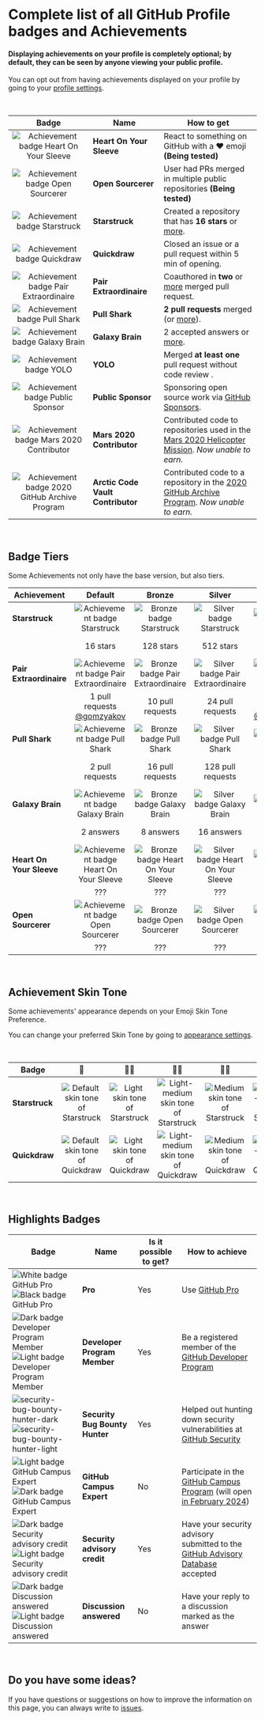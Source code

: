 # Complete list of all GitHub Profile badges and Achievements

#### Displaying achievements on your profile is completely optional; by default, they can be seen by anyone viewing your public profile.

You can opt out from having achievements displayed on your profile by going to your [profile settings](https://github.com/settings).

<br>

| Badge | Name | How to get                                                                                                                                                       |
| :---: | --- |------------------------------------------------------------------------------------------------------------------------------------------------------------------|
| ![Achievement badge Heart On Your Sleeve](https://github.githubassets.com/images/modules/profile/achievements/heart-on-your-sleeve-default.png) | **Heart On Your Sleeve** | React to something on GitHub with a ❤️ emoji **(Being tested)** |
| ![Achievement badge Open Sourcerer](https://github.githubassets.com/images/modules/profile/achievements/open-sourcerer-default.png) | **Open Sourcerer** | User had PRs merged in multiple public repositories **(Being tested)** |
| ![Achievement badge Starstruck](https://github.githubassets.com/images/modules/profile/achievements/starstruck-default.png) | **Starstruck** | Created a repository that has **16 stars** or [more](#badge-tiers).                                                                                              |
| ![Achievement badge Quickdraw](https://github.githubassets.com/images/modules/profile/achievements/quickdraw-default.png) | **Quickdraw** | Closed an issue or a pull request within 5 min of opening.                                                                                                       |
| ![Achievement badge Pair Extraordinaire](https://github.githubassets.com/images/modules/profile/achievements/pair-extraordinaire-default.png) | **Pair Extraordinaire** | Coauthored in **two** or [more](#badge-tiers) merged pull request.                                                                                             |
| ![Achievement badge Pull Shark](https://github.githubassets.com/images/modules/profile/achievements/pull-shark-default.png) | **Pull Shark** | **2 pull requests** merged (or [more](#badge-tiers)).                                                                                                            |
| ![Achievement badge Galaxy Brain](https://github.githubassets.com/images/modules/profile/achievements/galaxy-brain-default.png) | **Galaxy Brain** | 2 accepted answers or [more](#badge-tiers).                                                                                                                      |
| ![Achievement badge YOLO](https://github.githubassets.com/images/modules/profile/achievements/yolo-default.png) | **YOLO** | Merged **at least one** pull request without code review .                                                                                                       |
| ![Achievement badge Public Sponsor](https://github.githubassets.com/images/modules/profile/achievements/public-sponsor-default.png) | **Public Sponsor** | Sponsoring open source work via [GitHub Sponsors](https://github.com/sponsors).                                                                                  |
| ![Achievement badge Mars 2020 Contributor](https://github.githubassets.com/images/modules/profile/achievements/mars-2020-contributor-default.png) | **Mars 2020 Contributor** | Contributed code to repositories used in the [Mars 2020 Helicopter Mission](https://github.com/readme/featured/nasa-ingenuity-helicopter). *Now unable to earn.* |
| ![Achievement badge 2020 GitHub Archive Program](https://github.githubassets.com/images/modules/profile/achievements/arctic-code-vault-contributor-default.png) | **Arctic Code Vault Contributor** | Contributed code to a repository in the [2020 GitHub Archive Program](https://archiveprogram.github.com/). *Now unable to earn.*                                 |

<br>

## Badge Tiers

Some Achievements not only have the base version, but also tiers.

| Achievement | Default | Bronze | Silver | Gold |
| --- | :---: | :---: | :---: | :---: |
| **Starstruck** | ![Achievement badge Starstruck](https://github.githubassets.com/images/modules/profile/achievements/starstruck-default.png) | ![Bronze badge Starstruck](https://github.githubassets.com/images/modules/profile/achievements/starstruck-bronze.png) | ![Silver badge Starstruck](https://github.githubassets.com/images/modules/profile/achievements/starstruck-silver.png) | ![Gold badge Starstruck](https://github.githubassets.com/images/modules/profile/achievements/starstruck-gold.png) |
| | 16 stars | 128 stars | 512 stars | 4096 stars <br>[@torvalds](https://github.com/torvalds?achievement=starstruck&tab=achievements) |
| **Pair Extraordinaire** | ![Achievement badge Pair Extraordinaire][pe-default] | ![Bronze badge Pair Extraordinaire][pe-bronze] | ![Silver badge Pair Extraordinaire][pe-silver] | ![Gold badge Pair Extraordinaire][pe-gold] |
| | 1 pull requests <br>[@gomzyakov](https://github.com/gomzyakov?achievement=pair-extraordinaire&tab=achievements) | 10 pull requests | 24 pull requests  | 48 pull requests <br>[@Rongronggg9](https://github.com/Rongronggg9?achievement=pair-extraordinaire&tab=achievements) |
| **Pull Shark** | ![Achievement badge Pull Shark][ps-default] | ![Bronze badge Pull Shark][ps-bronze] | ![Silver badge Pull Shark][ps-silver] | ![Gold badge Pull Shark][ps-gold] |
| | 2 pull requests | 16 pull requests | 128 pull requests | 1024 pull requests <br>[@ljharb](https://github.com/ljharb?achievement=pull-shark&tab=achievements) |
| **Galaxy Brain** | ![Achievement badge Galaxy Brain][gb-default] | ![Bronze badge Galaxy Brain][gb-bronze] | ![Silver badge Galaxy Brain][gb-silver] | ![Gold badge Galaxy Brain][gb-gold] |
| | 2 answers | 8 answers | 16 answers | 32 answers <br>[@ljharb](https://github.com/ljharb?achievement=galaxy-brain&tab=achievements) |
| **Heart On Your Sleeve** | ![Achievement badge Heart On Your Sleeve](https://github.githubassets.com/images/modules/profile/achievements/heart-on-your-sleeve-default.png) | ![Bronze badge Heart On Your Sleeve](https://github.githubassets.com/images/modules/profile/achievements/heart-on-your-sleeve-bronze.png) | ![Silver badge Heart On Your Sleeve](https://github.githubassets.com/images/modules/profile/achievements/heart-on-your-sleeve-silver.png) | ![Gold badge Heart On Your Sleeve](https://github.githubassets.com/images/modules/profile/achievements/heart-on-your-sleeve-gold.png) |
| | ??? | ??? | ??? | ??? |
| **Open Sourcerer** | ![Achievement badge Open Sourcerer](https://github.githubassets.com/images/modules/profile/achievements/open-sourcerer-default.png) | ![Bronze badge Open Sourcerer](https://github.githubassets.com/images/modules/profile/achievements/open-sourcerer-bronze.png) | ![Silver badge Open Sourcerer](https://github.githubassets.com/images/modules/profile/achievements/open-sourcerer-silver.png) | ![Gold badge Open Sourcerer](https://github.githubassets.com/images/modules/profile/achievements/open-sourcerer-gold.png) |
| | ??? | ??? | ??? | ??? |


[ss-bronze]: https://github.githubassets.com/images/modules/profile/achievements/starstruck-bronze.png
[ss-silver]: https://github.githubassets.com/images/modules/profile/achievements/starstruck-silver.png
[ss-gold]: https://github.githubassets.com/images/modules/profile/achievements/starstruck-gold.png

[pe-default]: https://github.githubassets.com/images/modules/profile/achievements/pair-extraordinaire-default.png
[pe-bronze]: https://github.githubassets.com/images/modules/profile/achievements/pair-extraordinaire-bronze.png
[pe-silver]: https://github.githubassets.com/images/modules/profile/achievements/pair-extraordinaire-silver.png
[pe-gold]: https://github.githubassets.com/images/modules/profile/achievements/pair-extraordinaire-gold.png

[ps-default]: https://github.githubassets.com/images/modules/profile/achievements/pull-shark-default.png
[ps-bronze]: https://github.githubassets.com/images/modules/profile/achievements/pull-shark-bronze.png
[ps-silver]: https://github.githubassets.com/images/modules/profile/achievements/pull-shark-silver.png
[ps-gold]: https://github.githubassets.com/images/modules/profile/achievements/pull-shark-gold.png

[gb-default]: https://github.githubassets.com/images/modules/profile/achievements/galaxy-brain-default.png
[gb-bronze]: https://github.githubassets.com/images/modules/profile/achievements/galaxy-brain-bronze.png
[gb-silver]: https://github.githubassets.com/images/modules/profile/achievements/galaxy-brain-silver.png
[gb-gold]: https://github.githubassets.com/images/modules/profile/achievements/galaxy-brain-gold.png

<br>

## Achievement Skin Tone

Some achievements' appearance depends on your Emoji Skin Tone Preference.

You can change your preferred Skin Tone by going to [appearance settings](https://github.com/settings/appearance).

<br>

| **Badge** | 👋 | 👋🏻 | 👋🏼 | 👋🏽 | 👋🏾 | 👋🏿 |
| --- | :---: | :---: | :---: | :---: | :---: | :---: |
| **Starstruck** | ![Default skin tone of Starstruck](https://github.githubassets.com/images/modules/profile/achievements/starstruck-default.png) | ![Light skin tone of Starstruck](https://github.githubassets.com/images/modules/profile/achievements/starstruck-default--light.png) | ![Light-medium skin tone of Starstruck](https://github.githubassets.com/images/modules/profile/achievements/starstruck-default--light-medium.png) | ![Medium skin tone of Starstruck](https://github.githubassets.com/images/modules/profile/achievements/starstruck-default--medium.png) | ![Medium-dark skin tone of Starstruck](https://github.githubassets.com/images/modules/profile/achievements/starstruck-default--medium-dark.png) | ![Dark skin tone of Starstruck](https://github.githubassets.com/images/modules/profile/achievements/starstruck-default--dark.png) |
| **Quickdraw** | ![Default skin tone of Quickdraw][q-default] | ![Light skin tone of Quickdraw][q-light] | ![Light-medium skin tone of Quickdraw][q-light-medium] | ![Medium skin tone of Quickdraw][q-medium] | ![Medium-dark skin tone of Quickdraw][q-medium-dark] | ![Dark skin tone of Quickdraw][q-dark] |

[s-light]: https://github.githubassets.com/images/modules/profile/achievements/starstruck-default--light.png
[s-light-medium]: https://github.githubassets.com/images/modules/profile/achievements/starstruck-default--light-medium.png
[s-medium]: https://github.githubassets.com/images/modules/profile/achievements/starstruck-default--medium.png
[s-medium-dark]: https://github.githubassets.com/images/modules/profile/achievements/starstruck-default--medium-dark.png
[s-dark]: https://github.githubassets.com/images/modules/profile/achievements/starstruck-default--dark.png

[q-default]: https://github.githubassets.com/images/modules/profile/achievements/quickdraw-default.png
[q-light]: https://github.githubassets.com/images/modules/profile/achievements/quickdraw-default--light.png
[q-light-medium]: https://github.githubassets.com/images/modules/profile/achievements/quickdraw-default--light-medium.png
[q-medium]: https://github.githubassets.com/images/modules/profile/achievements/quickdraw-default--medium.png
[q-medium-dark]: https://github.githubassets.com/images/modules/profile/achievements/quickdraw-default--medium-dark.png
[q-dark]: https://github.githubassets.com/images/modules/profile/achievements/quickdraw-default--dark.png

<br>

## Highlights Badges

| Badge | Name | Is it possible to get? | How to achieve |
| --- | --- | --- | --- |
| ![White badge GitHub Pro](https://user-images.githubusercontent.com/65187002/173065531-57dbf8b1-7eb7-4d46-81bf-f2d18c7c9112.svg#gh-dark-mode-only)![Black badge GitHub Pro](https://user-images.githubusercontent.com/65187002/173065669-d1fdb5a7-8895-43cc-8dea-72a511a37e86.svg#gh-light-mode-only) | **Pro** | Yes | Use [GitHub Pro](https://docs.github.com/en/get-started/learning-about-github/githubs-products#github-pro) |
| ![Dark badge Developer Program Member](https://user-images.githubusercontent.com/65187002/173079579-3c393d22-7a13-4e7d-87b8-341fb613d52b.svg#gh-dark-mode-only)![Light badge Developer Program Member](https://user-images.githubusercontent.com/65187002/173079614-33f43a97-1cc2-4228-85e3-ef43836e17c2.svg#gh-light-mode-only) | **Developer Program Member** | Yes | Be a registered member of the [GitHub Developer Program](https://docs.github.com/en/developers/overview/github-developer-program) |
| ![security-bug-bounty-hunter-dark](https://user-images.githubusercontent.com/65187002/173081624-93e3cf1f-50b7-45a4-82b7-1954f66368b9.svg#gh-dark-mode-only)![security-bug-bounty-hunter-light](https://user-images.githubusercontent.com/65187002/173081657-e500d72c-9247-44c2-a3d3-2deff30e1ae7.svg#gh-light-mode-only) | **Security Bug Bounty Hunter** | Yes | Helped out hunting down security vulnerabilities at [GitHub Security](https://bounty.github.com/) |
| ![Light badge GitHub Campus Expert][gce-dark]![Dark badge GitHub Campus Expert][gce-light] | **GitHub Campus Expert** | No | Participate in the [GitHub Campus Program](https://education.github.com/experts) (will open [in February 2024](https://education.github.com/campus_experts)) |
| ![Dark badge Security advisory credit][SAC-dark]![Light badge Security advisory credit][SAC-light] | **Security advisory credit** | Yes | Have your security advisory submitted to the [GitHub Advisory Database](https://github.com/advisories) accepted |
| ![Dark badge Discussion answered](https://user-images.githubusercontent.com/65187002/173078083-15a75f15-b040-4a92-8d70-561a206d9fd9.svg#gh-dark-mode-only)![Light badge Discussion answered](https://user-images.githubusercontent.com/65187002/173078106-28bea542-4620-46ee-837d-defda3e44ca6.svg#gh-light-mode-only) | **Discussion answered** | No | Have  your reply to a discussion marked as the answer |

[gce-dark]: https://user-images.githubusercontent.com/65187002/173082819-b3625c23-bfd6-4492-b828-56ed91c45f52.svg#gh-dark-mode-only
[gce-light]: https://user-images.githubusercontent.com/65187002/173082836-08be81fe-13b7-4acf-9096-e5241d76f237.svg#gh-light-mode-only
[SAC-dark]: https://user-images.githubusercontent.com/65187002/173084051-79a0a626-1c1a-4d60-afdf-50ad001d7b21.svg#gh-dark-mode-only
[SAC-light]: https://user-images.githubusercontent.com/65187002/173084071-5f321da2-b2a9-490b-a524-1b21fa384d7e.svg#gh-light-mode-only

<br>

## Do you have some ideas?

If you have questions or suggestions on how to improve the information on this page, you can always write to [issues](https://github.com/github-profile-achievements/english/issues).
